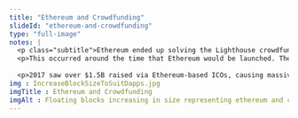 ```yaml
--- 
title: "Ethereum and Crowdfunding"
slideId: "ethereum-and-crowdfunding"
type: "full-image"
notes: |
  <p class="subtitle">Ethereum ended up solving the Lighthouse crowdfunding problem by confirming blocks at a much faster rate, making it conducive to accepting the volume of funds contributed.</p>
  <p>This occurred around the time that Ethereum would be launched. The next few years saw massive growth for the platform, and one of the areas that it had excelled in happened to be in crowdfunding. This crowdfunding model eventually would turn into a way for new projects to initially distribute their tokens through a crowdsale. This process was known as an "Initial Coin Offering", a play on the concept of an IPO. With so many tokens being created, there were often several ICOs on a single day. Ethereum's block structure and quick confirmation time made Mike Hearn's original goals a reality.</p>
  
  <p>2017 saw over $1.5B raised via Ethereum-based ICOs, causing massive growth in the platform's popularity. This alternative fundraising method allowed projects to skip the traditional venture capital route, instead valuing a decentralized funding model where they would sell their new token. These events coincided with a time that saw a lot of dApp growth on the Ethereum network.</p>
img : IncreaseBlockSizeToSuitDapps.jpg
imgTitle : Ethereum and Crowdfunding
imgAlt : Floating blocks increasing in size representing ethereum and crowdfunding
---
```

